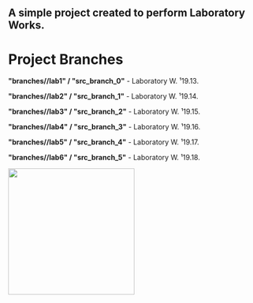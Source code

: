 ## **A simple project created to perform Laboratory Works.**

# Project Branches
**"branches//lab1" / "src_branch_0"** - Laboratory W. ¹19.13.  

**"branches//lab2" / "src_branch_1"** - Laboratory W. ¹19.14.

**"branches//lab3" / "src_branch_2"** - Laboratory W. ¹19.15.

**"branches//lab4" / "src_branch_3"** - Laboratory W. ¹19.16.

**"branches//lab5" / "src_branch_4"** - Laboratory W. ¹19.17.

**"branches//lab6" / "src_branch_5"** - Laboratory W. ¹19.18.

<img src="https://github.com/flyingllama1/simple_prj/blob/main/important.gif?raw=true" height="256">
